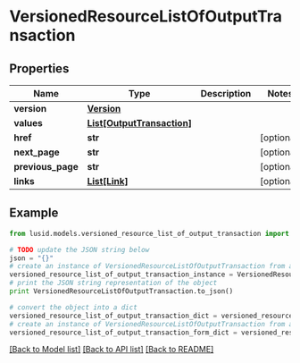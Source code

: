 # VersionedResourceListOfOutputTransaction


## Properties
Name | Type | Description | Notes
------------ | ------------- | ------------- | -------------
**version** | [**Version**](Version.md) |  | 
**values** | [**List[OutputTransaction]**](OutputTransaction.md) |  | 
**href** | **str** |  | [optional] 
**next_page** | **str** |  | [optional] 
**previous_page** | **str** |  | [optional] 
**links** | [**List[Link]**](Link.md) |  | [optional] 

## Example

```python
from lusid.models.versioned_resource_list_of_output_transaction import VersionedResourceListOfOutputTransaction

# TODO update the JSON string below
json = "{}"
# create an instance of VersionedResourceListOfOutputTransaction from a JSON string
versioned_resource_list_of_output_transaction_instance = VersionedResourceListOfOutputTransaction.from_json(json)
# print the JSON string representation of the object
print VersionedResourceListOfOutputTransaction.to_json()

# convert the object into a dict
versioned_resource_list_of_output_transaction_dict = versioned_resource_list_of_output_transaction_instance.to_dict()
# create an instance of VersionedResourceListOfOutputTransaction from a dict
versioned_resource_list_of_output_transaction_form_dict = versioned_resource_list_of_output_transaction.from_dict(versioned_resource_list_of_output_transaction_dict)
```
[[Back to Model list]](../README.md#documentation-for-models) [[Back to API list]](../README.md#documentation-for-api-endpoints) [[Back to README]](../README.md)



